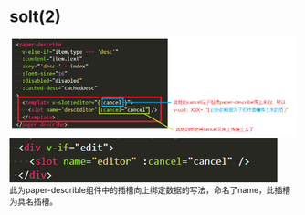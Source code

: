 # solt(2)
![image](./assets/slot-1.png)  
![image](./assets/slot-2.png)  
此为paper-describle组件中的插槽向上绑定数据的写法，命名了name，此插槽为具名插槽。